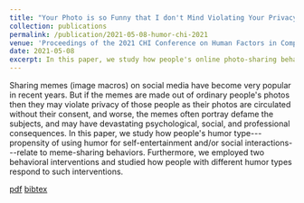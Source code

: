 ```yaml
---
title: "Your Photo is so Funny that I don't Mind Violating Your Privacy by Sharing it: Effects of Individual Humor Styles on Online Photo-sharing Behaviors"
collection: publications
permalink: /publication/2021-05-08-humor-chi-2021
venue: 'Proceedings of the 2021 CHI Conference on Human Factors in Computing Systems'
date: 2021-05-08
excerpt: In this paper, we study how people's online photo-sharing behaviors differ as a function of their humor type: propensity of using humor for self-entertainment and/or social interactions (Martin et al. 2003).
---
```


Sharing memes (image macros) on social media have become very popular in recent years. But if the memes are made out of ordinary people's photos then they may violate privacy of those people as their photos are circulated without their consent, and worse, the memes often portray defame the subjects, and may have devastating psychological, social, and professional consequences. In this paper, we study how people's humor type---propensity of using humor for self-entertainment and/or social interactions---relate to meme-sharing behaviors. Furthermore, we employed two behavioral interventions and studied how people with different humor types respond to such interventions. 

[pdf](https://rakib062.github.io/files/humor-chi-2021.pdf) [bibtex](https://rakib062.github.io/files/humor-chi-2021.bib)